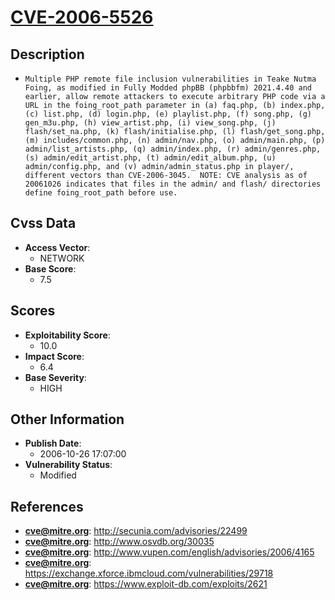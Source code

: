 
# [CVE-2006-5526](http://secunia.com/advisories/22499)

## Description

- `Multiple PHP remote file inclusion vulnerabilities in Teake Nutma Foing, as modified in Fully Modded phpBB (phpbbfm) 2021.4.40 and earlier, allow remote attackers to execute arbitrary PHP code via a URL in the foing_root_path parameter in (a) faq.php, (b) index.php, (c) list.php, (d) login.php, (e) playlist.php, (f) song.php, (g) gen_m3u.php, (h) view_artist.php, (i) view_song.php, (j) flash/set_na.php, (k) flash/initialise.php, (l) flash/get_song.php, (m) includes/common.php, (n) admin/nav.php, (o) admin/main.php, (p) admin/list_artists.php, (q) admin/index.php, (r) admin/genres.php, (s) admin/edit_artist.php, (t) admin/edit_album.php, (u) admin/config.php, and (v) admin/admin_status.php in player/, different vectors than CVE-2006-3045.  NOTE: CVE analysis as of 20061026 indicates that files in the admin/ and flash/ directories define foing_root_path before use.`

## Cvss Data

- **Access Vector**:
  - NETWORK
- **Base Score**:
  - 7.5

## Scores

- **Exploitability Score**:
  - 10.0
- **Impact Score**:
  - 6.4
- **Base Severity**:
  - HIGH

## Other Information

- **Publish Date**:
  - 2006-10-26 17:07:00
- **Vulnerability Status**:
  - Modified

## References

- **cve@mitre.org**: http://secunia.com/advisories/22499
- **cve@mitre.org**: http://www.osvdb.org/30035
- **cve@mitre.org**: http://www.vupen.com/english/advisories/2006/4165
- **cve@mitre.org**: https://exchange.xforce.ibmcloud.com/vulnerabilities/29718
- **cve@mitre.org**: https://www.exploit-db.com/exploits/2621
